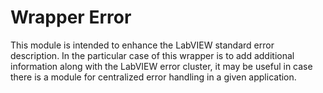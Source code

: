 # Wrapper Error
This module is intended to enhance the LabVIEW standard error description. In the particular case of this wrapper is to add additional information along with the LabVIEW error cluster, it may be useful in case there is a module for centralized error handling in a given application.
